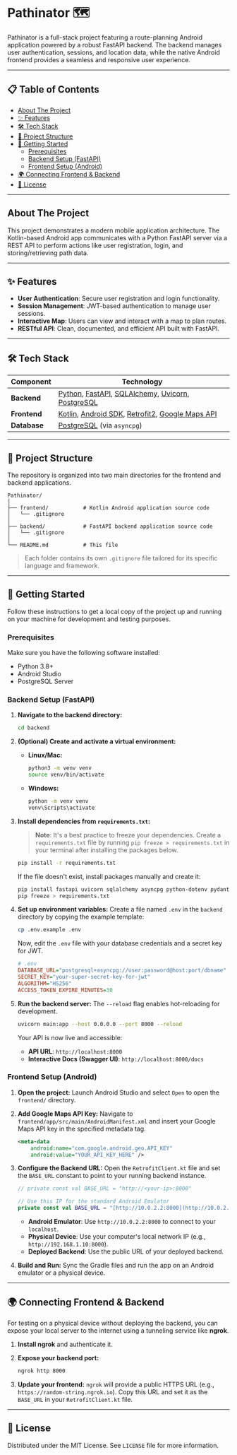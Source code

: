 # Pathinator 🗺️

Pathinator is a full-stack project featuring a route-planning Android application powered by a robust FastAPI backend. The backend manages user authentication, sessions, and location data, while the native Android frontend provides a seamless and responsive user experience.

---

## 📋 Table of Contents

- [About The Project](#about-the-project)
- [✨ Features](#-features)
- [🛠️ Tech Stack](#️-tech-stack)
- [📂 Project Structure](#-project-structure)
- [🚀 Getting Started](#-getting-started)
  - [Prerequisites](#prerequisites)
  - [Backend Setup (FastAPI)](#backend-setup-fastapi)
  - [Frontend Setup (Android)](#frontend-setup-android)
- [🌍 Connecting Frontend & Backend](#-connecting-frontend--backend)
- [📄 License](#-license)

---

## About The Project

This project demonstrates a modern mobile application architecture. The Kotlin-based Android app communicates with a Python FastAPI server via a REST API to perform actions like user registration, login, and storing/retrieving path data.

---

## ✨ Features

* **User Authentication**: Secure user registration and login functionality.
* **Session Management**: JWT-based authentication to manage user sessions.
* **Interactive Map**: Users can view and interact with a map to plan routes.
* **RESTful API**: Clean, documented, and efficient API built with FastAPI.

---

## 🛠️ Tech Stack

| Component      | Technology                                                                                                                              |
| -------------- | --------------------------------------------------------------------------------------------------------------------------------------- |
| **Backend** | [Python](https://www.python.org/), [FastAPI](https://fastapi.tiangolo.com/), [SQLAlchemy](https://www.sqlalchemy.org/), [Uvicorn](https://www.uvicorn.org/), [PostgreSQL](https://www.postgresql.org/) |
| **Frontend** | [Kotlin](https://kotlinlang.org/), [Android SDK](https://developer.android.com/), [Retrofit2](https://square.github.io/retrofit/), [Google Maps API](https://developers.google.com/maps)           |
| **Database** | [PostgreSQL](https://www.postgresql.org/) (via `asyncpg`)                                                                                |

---

## 📂 Project Structure

The repository is organized into two main directories for the frontend and backend applications.

```
Pathinator/
│
├── frontend/           # Kotlin Android application source code
│   └── .gitignore
│
├── backend/            # FastAPI backend application source code
│   └── .gitignore
│
└── README.md           # This file
```
> Each folder contains its own `.gitignore` file tailored for its specific language and framework.

---

## 🚀 Getting Started

Follow these instructions to get a local copy of the project up and running on your machine for development and testing purposes.

### Prerequisites

Make sure you have the following software installed:
* Python 3.8+
* Android Studio
* PostgreSQL Server

### Backend Setup (FastAPI)

1.  **Navigate to the backend directory:**
    ```bash
    cd backend
    ```

2.  **(Optional) Create and activate a virtual environment:**
    * **Linux/Mac:**
        ```bash
        python3 -m venv venv
        source venv/bin/activate
        ```
    * **Windows:**
        ```bash
        python -m venv venv
        venv\Scripts\activate
        ```

3.  **Install dependencies from `requirements.txt`:**
    > **Note**: It's a best practice to freeze your dependencies. Create a `requirements.txt` file by running `pip freeze > requirements.txt` in your terminal after installing the packages below.
    ```bash
    pip install -r requirements.txt
    ```
    If the file doesn't exist, install packages manually and create it:
    ```bash
    pip install fastapi uvicorn sqlalchemy asyncpg python-dotenv pydantic python-jose passlib[bcrypt]
    pip freeze > requirements.txt
    ```

4.  **Set up environment variables:**
    Create a file named `.env` in the `backend` directory by copying the example template:
    ```bash
    cp .env.example .env
    ```
    Now, edit the `.env` file with your database credentials and a secret key for JWT.
    ```ini
    # .env
    DATABASE_URL="postgresql+asyncpg://user:password@host:port/dbname"
    SECRET_KEY="your-super-secret-key-for-jwt"
    ALGORITHM="HS256"
    ACCESS_TOKEN_EXPIRE_MINUTES=30
    ```

5.  **Run the backend server:**
    The `--reload` flag enables hot-reloading for development.
    ```bash
    uvicorn main:app --host 0.0.0.0 --port 8000 --reload
    ```
    Your API is now live and accessible:
    * **API URL**: `http://localhost:8000`
    * **Interactive Docs (Swagger UI)**: `http://localhost:8000/docs`

### Frontend Setup (Android)

1.  **Open the project:**
    Launch Android Studio and select `Open` to open the `frontend/` directory.

2.  **Add Google Maps API Key:**
    Navigate to `frontend/app/src/main/AndroidManifest.xml` and insert your Google Maps API key in the specified metadata tag.
    ```xml
    <meta-data
        android:name="com.google.android.geo.API_KEY"
        android:value="YOUR_API_KEY_HERE" />
    ```

3.  **Configure the Backend URL:**
    Open the `RetrofitClient.kt` file and set the `BASE_URL` constant to point to your running backend instance.
    ```kotlin
    // private const val BASE_URL = "http://<your-ip>:8000"

    // Use this IP for the standard Android Emulator
    private const val BASE_URL = "[http://10.0.2.2:8000](http://10.0.2.2:8000)"
    ```
    * **Android Emulator**: Use `http://10.0.2.2:8000` to connect to your `localhost`.
    * **Physical Device**: Use your computer's local network IP (e.g., `http://192.168.1.10:8000`).
    * **Deployed Backend**: Use the public URL of your deployed backend.

4.  **Build and Run:**
    Sync the Gradle files and run the app on an Android emulator or a physical device.

---

## 🌍 Connecting Frontend & Backend

For testing on a physical device without deploying the backend, you can expose your local server to the internet using a tunneling service like **ngrok**.

1.  **Install ngrok** and authenticate it.

2.  **Expose your backend port:**
    ```bash
    ngrok http 8000
    ```

3.  **Update your frontend:**
    `ngrok` will provide a public HTTPS URL (e.g., `https://random-string.ngrok.io`). Copy this URL and set it as the `BASE_URL` in your `RetrofitClient.kt` file.

---

## 📄 License

Distributed under the MIT License. See `LICENSE` file for more information.
